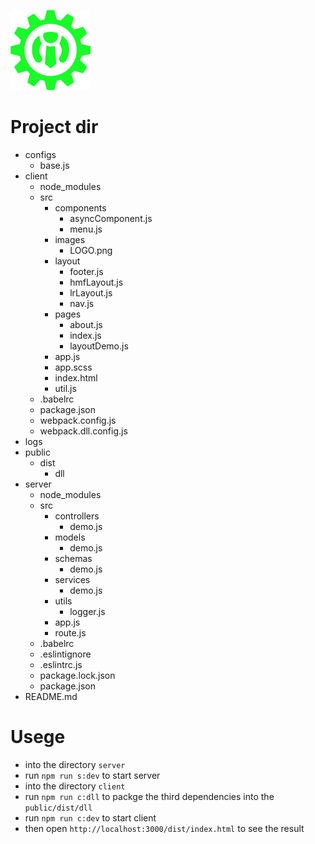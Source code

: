 ![Alt text](https://github.com/swustdyd/simple-project-cli/raw/master/src/demos/1.0/client/LOGO.png) 
# Project dir
- configs
    - base.js
- client
    - node_modules
    - src
        - components
            - asyncComponent.js
            - menu.js
        - images
            - LOGO.png  
        - layout
            - footer.js
            - hmfLayout.js
            - lrLayout.js
            - nav.js
        - pages
            - about.js
            - index.js
            - layoutDemo.js
        - app.js
        - app.scss
        - index.html
        - util.js
    - .babelrc
    - package.json
    - webpack.config.js
    - webpack.dll.config.js
- logs
- public
    - dist
        - dll
- server
    - node_modules
    - src
        - controllers
            - demo.js
        - models
            - demo.js
        - schemas
            - demo.js
        - services
            - demo.js
        - utils
            - logger.js
        - app.js
        - route.js
    - .babelrc
    - .eslintignore
    - .eslintrc.js
    - package.lock.json
    - package.json
- README.md

# Usege
- into the directory `server`
- run `npm run s:dev` to start server
- into the directory `client`
- run `npm run c:dll` to packge the third dependencies into the `public/dist/dll`
- run `npm run c:dev` to start client
- then open `http://localhost:3000/dist/index.html` to see the result
